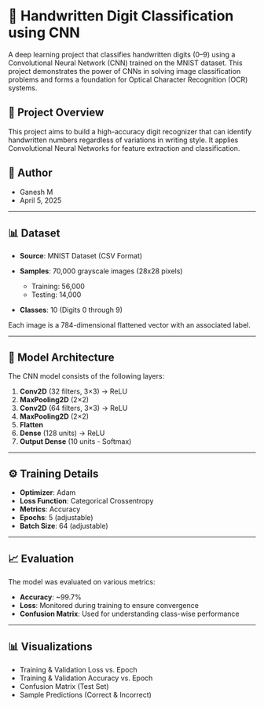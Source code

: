 # 🧠 Handwritten Digit Classification using CNN

A deep learning project that classifies handwritten digits (0–9) using a Convolutional Neural Network (CNN) trained on the MNIST dataset. This project demonstrates the power of CNNs in solving image classification problems and forms a foundation for Optical Character Recognition (OCR) systems.

## 📌 Project Overview

This project aims to build a high-accuracy digit recognizer that can identify handwritten numbers regardless of variations in writing style. It applies Convolutional Neural Networks for feature extraction and classification.

## 👥 Author

* Ganesh M 
* April 5, 2025

---

## 📊 Dataset

* **Source**: MNIST Dataset (CSV Format)
* **Samples**: 70,000 grayscale images (28x28 pixels)

  * Training: 56,000
  * Testing: 14,000
* **Classes**: 10 (Digits 0 through 9)

Each image is a 784-dimensional flattened vector with an associated label.

---

## 🧮 Model Architecture

The CNN model consists of the following layers:

1. **Conv2D** (32 filters, 3×3) → ReLU
2. **MaxPooling2D** (2×2)
3. **Conv2D** (64 filters, 3×3) → ReLU
4. **MaxPooling2D** (2×2)
5. **Flatten**
6. **Dense** (128 units) → ReLU
7. **Output Dense** (10 units - Softmax)

---

## ⚙️ Training Details

* **Optimizer**: Adam
* **Loss Function**: Categorical Crossentropy
* **Metrics**: Accuracy
* **Epochs**: 5 (adjustable)
* **Batch Size**: 64 (adjustable)

---

## 📈 Evaluation

The model was evaluated on various metrics:

* **Accuracy**: \~99.7%
* **Loss**: Monitored during training to ensure convergence
* **Confusion Matrix**: Used for understanding class-wise performance

---

## 📊 Visualizations

* Training & Validation Loss vs. Epoch
* Training & Validation Accuracy vs. Epoch
* Confusion Matrix (Test Set)
* Sample Predictions (Correct & Incorrect)


